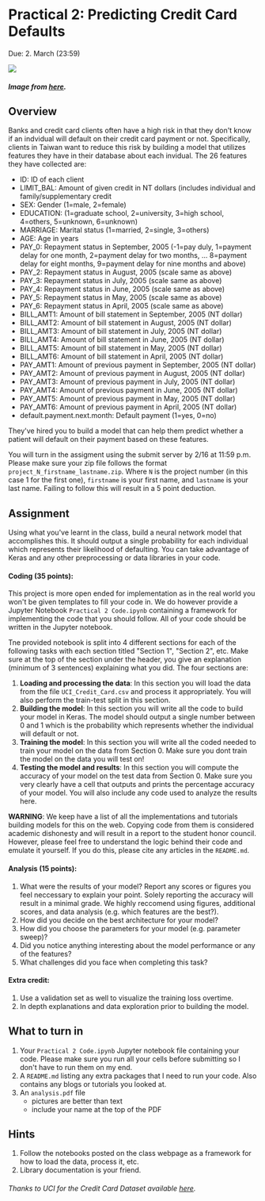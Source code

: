 Practical 2: Predicting Credit Card Defaults
=

Due: 2. March (23:59)

![](https://blog.bankbazaar.com/wp-content/uploads/2016/03/Surviving-a-Credit-Card-Default.png)
##### Image from [here](https://blog.bankbazaar.com).

Overview
-

Banks and credit card clients often have a high risk in that they don't know if an indvidual will default on their credit card payment or not. Specifically, clients in Taiwan want to reduce this risk by building a model that utilizes features they have in their database about each invidual. The 26 features they have collected are:

* ID: ID of each client
* LIMIT_BAL: Amount of given credit in NT dollars (includes individual and family/supplementary credit
* SEX: Gender (1=male, 2=female)
* EDUCATION: (1=graduate school, 2=university, 3=high school, 4=others, 5=unknown, 6=unknown)
* MARRIAGE: Marital status (1=married, 2=single, 3=others)
* AGE: Age in years
* PAY_0: Repayment status in September, 2005 (-1=pay duly, 1=payment delay for one month, 2=payment delay for two months, ... 8=payment delay for eight months, 9=payment delay for nine months and above)
* PAY_2: Repayment status in August, 2005 (scale same as above)
* PAY_3: Repayment status in July, 2005 (scale same as above)
* PAY_4: Repayment status in June, 2005 (scale same as above)
* PAY_5: Repayment status in May, 2005 (scale same as above)
* PAY_6: Repayment status in April, 2005 (scale same as above)
* BILL_AMT1: Amount of bill statement in September, 2005 (NT dollar)
* BILL_AMT2: Amount of bill statement in August, 2005 (NT dollar)
* BILL_AMT3: Amount of bill statement in July, 2005 (NT dollar)
* BILL_AMT4: Amount of bill statement in June, 2005 (NT dollar)
* BILL_AMT5: Amount of bill statement in May, 2005 (NT dollar)
* BILL_AMT6: Amount of bill statement in April, 2005 (NT dollar)
* PAY_AMT1: Amount of previous payment in September, 2005 (NT dollar)
* PAY_AMT2: Amount of previous payment in August, 2005 (NT dollar)
* PAY_AMT3: Amount of previous payment in July, 2005 (NT dollar)
* PAY_AMT4: Amount of previous payment in June, 2005 (NT dollar)
* PAY_AMT5: Amount of previous payment in May, 2005 (NT dollar)
* PAY_AMT6: Amount of previous payment in April, 2005 (NT dollar)
* default.payment.next.month: Default payment (1=yes, 0=no)

They've hired you to build a model that can help them predict whether a patient will default on their payment based on these features.

You will turn in the assigment using the submit server by 2/16 at 11:59 p.m. Please make sure your zip file follows the format `project_N_firstname_lastname.zip`. Where `N` is the project number (in this case 1 for the first one), `firstname` is your first name, and `lastname` is your last name. Failing to follow this will result in a 5 point deduction.

Assignment
-
Using what you've learnt in the class, build a neural network model that accomplishes this. It should output a single probability for each individual which represents their likelihood of defaulting. You can take advantage of Keras and any other preprocessing or data libraries in your code.

#### Coding (35 points):
This project is more open ended for implementation as in the real world you won't be given templates to fill your code in. We do however provide a Jupyter Notebook `Practical 2 Code.ipynb` containing a framework for implementing the code that you should follow. All of your code should be written in the Jupyter notebook.

Tne provided notebook is split into 4 different sections for each of the following tasks with each section titled "Section 1", "Section 2", etc. Make sure at the top of the section under the header, you give an explanation (minimum of 3 sentences) explaining what you did. The four sections are:

1. **Loading and processing the data**: In this section you will load the data from the file `UCI_Credit_Card.csv` and process it appropriately. You will also perform the train-test split in this section.
2. **Building the model**: In this section you will write all the code to build your model in Keras. The model should output a single number between 0 and 1 which is the probability which represents whether the individual will default or not.
3. **Training the model**: In this section you will write all the coded needed to train your model on the data from Section 0. Make sure you dont train the model on the data you will test on!
4. **Testing the model and results**: In this section you will compute the accuracy of your model on the test data from Section 0. Make sure you very clearly have a cell that outputs and prints the percentage accuracy of your model. You will also include any code used to analyze the results here.

**WARNING**: We keep have a list of all the implementations and tutorials building models for this on the web. Copying code from them is considered academic dishonesty and will result in a report to the student honor council. However, please feel free to understand the logic behind their code and emulate it yourself. If you do this, please cite any articles in the `README.md`.

#### Analysis (15 points):
1. What were the results of your model? Report any scores or figures you feel neccessary to explain your point. Solely reporting the accuracy will result in a minimal grade. We highly reccomend using figures, additional scores, and data analysis (e.g. which features are the best?).
2. How did you decide on the best architecture for your model?
3. How did you choose the parameters for your model (e.g. parameter sweep)?
4. Did you notice anything interesting about the model performance or any of the features?
5. What challenges did you face when completing this task?

#### Extra credit:
1. Use a validation set as well to visualize the training loss overtime.
2. In depth explanations and data exploration prior to building the model.

What to turn in
-

1. Your `Practical 2 Code.ipynb` Jupyter notebook file containing your code. Please make sure you run all your cells before submitting so I don't have to run them on my end.
2. A `README.md` listing any extra packages that I need to run your code. Also contains any blogs or tutorials you looked at. 
3. An `analysis.pdf` file
    - pictures are better than text
    - include your name at the top of the PDF

Hints
-

1. Follow the notebooks posted on the class webpage as a framework for how to load the data, process it, etc.
2. Library documentation is your friend.


###### Thanks to UCI for the Credit Card Dataset available <a href="https://archive.ics.uci.edu/ml/datasets/default+of+credit+card+clients">here</a>.
